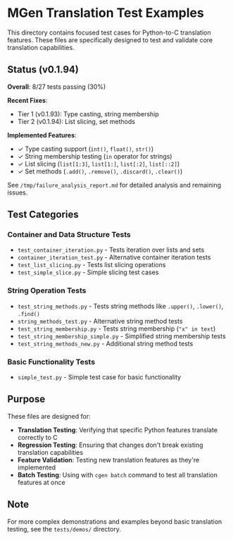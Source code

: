 # MGen Translation Test Examples

This directory contains focused test cases for Python-to-C translation features. These files are specifically designed to test and validate core translation capabilities.

## Status (v0.1.94)

**Overall**: 8/27 tests passing (30%)

**Recent Fixes**:
- Tier 1 (v0.1.93): Type casting, string membership
- Tier 2 (v0.1.94): List slicing, set methods

**Implemented Features**:
- ✓ Type casting support (`int()`, `float()`, `str()`)
- ✓ String membership testing (`in` operator for strings)
- ✓ List slicing (`list[1:3]`, `list[1:]`, `list[:2]`, `list[::2]`)
- ✓ Set methods (`.add()`, `.remove()`, `.discard()`, `.clear()`)

See `/tmp/failure_analysis_report.md` for detailed analysis and remaining issues.

## Test Categories

### Container and Data Structure Tests

- `test_container_iteration.py` - Tests iteration over lists and sets
- `container_iteration_test.py` - Alternative container iteration tests
- `test_list_slicing.py` - Tests list slicing operations
- `test_simple_slice.py` - Simple slicing test cases

### String Operation Tests

- `test_string_methods.py` - Tests string methods like `.upper()`, `.lower()`, `.find()`
- `string_methods_test.py` - Alternative string method tests
- `test_string_membership.py` - Tests string membership (`"x" in text`)
- `test_string_membership_simple.py` - Simplified string membership tests
- `test_string_methods_new.py` - Additional string method tests

### Basic Functionality Tests

- `simple_test.py` - Simple test case for basic functionality

## Purpose

These files are designed for:

- **Translation Testing**: Verifying that specific Python features translate correctly to C
- **Regression Testing**: Ensuring that changes don't break existing translation capabilities
- **Feature Validation**: Testing new translation features as they're implemented
- **Batch Testing**: Using with `cgen batch` command to test all translation features at once


## Note

For more complex demonstrations and examples beyond basic translation testing, see the `tests/demos/` directory.
